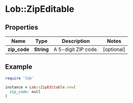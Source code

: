 # Lob::ZipEditable

## Properties

| Name | Type | Description | Notes |
| ---- | ---- | ----------- | ----- |
| **zip_code** | **String** | A 5-digit ZIP code. | [optional] |

## Example

```ruby
require 'lob'

instance = Lob::ZipEditable.new(
  zip_code: null
)
```

